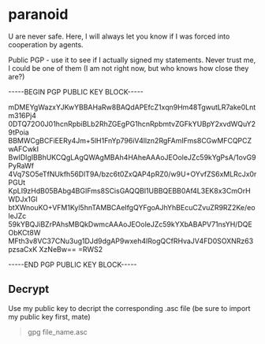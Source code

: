 # paranoid
U are never safe. Here, I will always let you know if I was forced into cooperation by agents.


Public PGP - use it to see if I actually signed my statements. Never trust me, I could be one of them (I am not right now, but who knows how close they are?)

-----BEGIN PGP PUBLIC KEY BLOCK-----

mDMEYgWazxYJKwYBBAHaRw8BAQdAPEfcZ1xqn9Hm48TgwutLR7ake0Lntm316Pj4
0DTQ72O0J01hcnRpbiBLb2RhZGEgPG1hcnRpbmtvZGFkYUBpY2xvdWQuY29tPoia
BBMWCgBCFiEERy4Jm+5lH1FnYp796iV4llzn2RgFAmIFms8CGwMFCQPCZwAFCwkI
BwIDIgIBBhUKCQgLAgQWAgMBAh4HAheAAAoJEOoleJZc59kYgPsA/1ovG9PyRaWf
4Vq7SO5eTfNUkfh56DlT9A/bzc6t0ZxQAP4pRZ0/w9U+OYvfZS6xMLRcJx0rPGUt
KpLI9zHdB05BAbg4BGIFms8SCisGAQQBl1UBBQEBB0Af4L3EK8x3CmOrHWDJx1Gl
btXWnouKO+VFM1Kyl5hnTAMBCAeIfgQYFgoAJhYhBEcuCZvuZR9RZ2Ke/eoleJZc
59kYBQJiBZrPAhsMBQkDwmcAAAoJEOoleJZc59kYXbABAPV71nsYH/DQEObKCt8W
MFth3v8VC37CNu3ug1DJd9dgAP9wxeh4IRogQCfRHvaJV4FD0SOXNRz63pzsaCxK
XzNeBw==
=RWS2

-----END PGP PUBLIC KEY BLOCK-----


## Decrypt
Use my public key to decript the corresponding .asc file (be sure to import my public key first, mate)

> gpg file_name.asc
